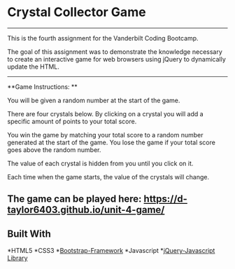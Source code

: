 
# Crystal Collector Game
---------------------------

This is the fourth assignment for the Vanderbilt Coding Bootcamp.

The goal of this assignment was to demonstrate the knowledge necessary to create an interactive game for web browsers using jQuery to dynamically update the HTML.

---------------------------

**Game Instructions: **

You will be given a random number at the start of the game.

There are four crystals below. By clicking on a crystal you will add a specific amount of points to your total score.

You win the game by matching your total score to a random number generated at the start of the game. You lose the game if your total score goes above the random number.

The value of each crystal is hidden from you until you click on it.

Each time when the game starts, the value of the crystals will change.

**The game can be played here: https://d-taylor6403.github.io/unit-4-game/**
---------------------------

## Built With
*HTML5
*CSS3
*[Bootstrap-Framework](http://getbootstrap.com/)
*Javascript
*[jQuery-Javascript Library](https://api.jquery.com/)


